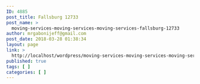 ```yaml
---
ID: 4885
post_title: Fallsburg 12733
post_name: >
  moving-services-moving-services-moving-services-fallsburg-12733
author: mrgabonijeff@gmail.com
post_date: 2018-03-28 01:38:34
layout: page
link: >
  http://localhost/wordpress/moving-services-moving-services-moving-services-fallsburg-12733/
published: true
tags: [ ]
categories: [ ]
---
```

